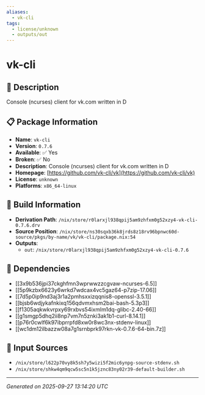 ```yaml
---
aliases:
  - vk-cli
tags:
  - license/unknown
  - outputs/out
---
```


# vk-cli

## 📝 Description

Console (ncurses) client for vk.com written in D

## 📋 Package Information

- **Name**: `vk-cli`
- **Version**: `0.7.6`
- **Available**: ✅ Yes
- **Broken**: ✅ No
- **Description**: Console (ncurses) client for vk.com written in D
- **Homepage**: [https://github.com/vk-cli/vk](https://github.com/vk-cli/vk)
- **License**: `unknown`
- **Platforms**: `x86_64-linux`

## 🔧 Build Information

- **Derivation Path**: `/nix/store/r0larxjl938qpij5am9zhfxm0g52xzy4-vk-cli-0.7.6.drv`
- **Source Position**: `/nix/store/ns30sqxb36k8jrds8z18rv96bpnwc60d-source/pkgs/by-name/vk/vk-cli/package.nix:54`
- **Outputs**:
  - `out`:  `/nix/store/r0larxjl938qpij5am9zhfxm0g52xzy4-vk-cli-0.7.6`

## 🔗 Dependencies

- [[3x9b536jpi37ckghfmn3wprwwzzcgvaw-ncurses-6.5]]
- [[5p9kzbx6623y6wrkd7wdcax4vc5gaz64-p7zip-17.06]]
- [[7d5p0ip9nd3aj3r1a2pmhsxxizqqnis8-openssl-3.5.1]]
- [[bjsb6wdjykafnkixq156qdvmxhsm2bai-bash-5.3p3]]
- [[f1305aqkwkvrpxy69rxbvs54ixmlm1dq-glibc-2.40-66]]
- [[g1smgp5dhq2ii8np7vm7n5znki3ak1b1-curl-8.14.1]]
- [[p76r0cwlf6k97ibprrpfd8xw0r8wc3nx-stdenv-linux]]
- [[wc1dm12ilbazzw08a7g1srnbprk97rkn-vk-0.7.6-64-bin.7z]]

## 📁 Input Sources

- `/nix/store/l622p70vy8k5sh7y5wizi5f2mic6ynpg-source-stdenv.sh`
- `/nix/store/shkw4qm9qcw5sc5n1k5jznc83ny02r39-default-builder.sh`

---
*Generated on 2025-09-27 13:14:20 UTC*
